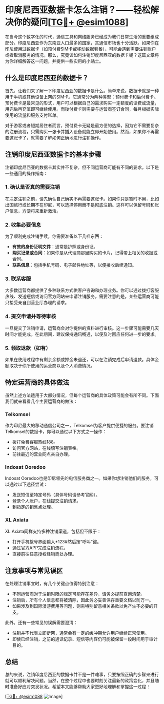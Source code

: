 # 印度尼西亚数据卡怎么注销？——轻松解决你的疑问[[TG💪+ @esim1088](https://t.me/s/esim1088)]

在当今这个数字化的时代，通信工具和网络服务已经成为我们日常生活的重要组成部分。印度尼西亚作为东南亚人口最多的国家，其通信市场也十分活跃。如果你在印尼使用过数据卡（如预付费SIM卡或移动数据套餐），可能会遇到需要注销账户或者取消服务的情况。那么，究竟该如何注销印度尼西亚的数据卡呢？这篇文章将为你详细解答这一问题，并提供一些实用的小贴士。

## 什么是印度尼西亚的数据卡？

首先，让我们来了解一下印度尼西亚的数据卡是什么。简单来说，数据卡就是一种用于手机或其他设备上网的SIM卡。它通常分为两种类型：预付费卡和后付费卡。预付费卡是最常见的形式，用户可以根据自己的需求购买一定额度的话费或流量，用完后再充值即可继续使用。而後付费卡则需要与运营商签订合同，每月根据实际使用的流量和服务支付账单。

对于游客或者短期居住者而言，预付费卡无疑是最方便的选择，因为它不需要复杂的注册流程，只需购买一张卡并插入设备就能立即开始使用。然而，如果你不再需要这张卡了，就需要了解如何正确地进行注销操作。

## 注销印度尼西亚数据卡的基本步骤

注销印度尼西亚的数据卡其实并不复杂，但不同运营商可能有不同的要求。以下是一些通用的操作指南：

### 1. 确认是否真的需要注销

在决定注销之前，请先确认自己确实不再需要这张卡。如果你只是暂时不用，比如出国旅行或长期不在印尼，可以选择停用而不是彻底注销。这样可以保留号码和账户信息，方便将来重新激活。

### 2. 收集必要信息

为了顺利完成注销手续，你需要准备以下几样东西：
- **有效的身份证明文件**：通常是护照或身份证。
- **购买记录或合同**：如果你是从代理商那里购买的卡片，记得带上相关的收据或合同。
- **联系信息**：包括手机号码、电子邮件地址等，以便接收后续通知。

### 3. 联系客服

大多数运营商都提供了多种联系方式供客户咨询和办理业务。你可以通过拨打客服热线、发送短信或访问官方网站来申请注销服务。需要注意的是，某些运营商可能只接受亲自到营业厅办理的请求。

### 4. 提交申请并等待审核

一旦提交了注销申请，运营商会对你提供的资料进行审核。这一步骤可能需要几天时间才能完成。在此期间，建议保持通讯畅通，以便及时回应任何进一步的要求。

### 5. 领取退款（如有）

如果在使用过程中有剩余余额或押金未退还，可以在注销完成后申请退款。具体金额取决于你所使用的运营商以及个人消费情况。

## 特定运营商的具体做法

虽然上述方法适用于大部分情况，但每个运营商的具体政策可能会有所不同。下面我们就来看看几个主要运营商的做法：

### Telkomsel

作为印尼最大的移动通信公司之一，Telkomsel为客户提供便捷的服务。要注销Telkomsel的数据卡，你可以通过以下方式之一操作：
- 拨打免费客服热线188。
- 访问官方网站，在线填写注销表格。
- 前往最近的营业网点亲自办理。

### Indosat Ooredoo

Indosat Ooredoo也是印尼领先的电信服务商之一。如果你想注销他们的服务，可以通过以下途径尝试：
- 发送短信至特定号码（具体号码请参考官网）。
- 登录个人账户，在线提交注销请求。
- 到指定的销售点处理。

### XL Axiata

XL Axiata同样支持多种注销渠道，包括但不限于：
- 打开手机拨号界面输入*123#然后按“呼叫”键。
- 通过官方APP完成注销流程。
- 直接前往任意授权经销商处办理。

## 注意事项与常见误区

在处理注销事宜时，有几个关键点值得特别注意：
- 不同运营商对于注销时限的规定可能存在差异，请务必提前查询清楚。
- 注销后，所有个人信息都将被清除，因此务必妥善保存重要文档以防万一。
- 如果涉及到国际漫游费用等问题，则需特别留意相关条款以免产生不必要的开支。

此外，还有一些常见的误解需要澄清：
- 注销并不代表立即断网，通常会有一定的缓冲期允许用户继续正常使用。
- 即使已经注销，之前的通话记录、短信等内容仍可能被保留一段时间用于审计目的。

## 总结

总的来说，注销印度尼西亚的数据卡并不是一件难事，只要按照正确的步骤来进行就可以顺利解决问题。当然，在整个过程中也要时刻关注最新的政策变化，并且随时准备好应对突发状况。希望本文能够帮助大家更好地理解和掌握这一过程！

[[TG💪+ @esim1088](https://t.me/s/esim1088) ![Image](https://i.postimg.cc/4NQfJmqS/Snipaste-2025-05-13-00-14-12.png)]